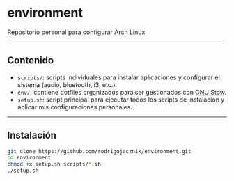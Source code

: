 # environment

Repositorio personal para configurar Arch Linux 

---

## Contenido

- `scripts/`: scripts individuales para instalar aplicaciones y configurar el sistema (audio, bluetooth, i3, etc.).
- `env/`: contiene dotfiles organizados para ser gestionados con [GNU Stow](https://www.gnu.org/software/stow/).
- `setup.sh`: script principal para ejecutar todos los scripts de instalación y aplicar mis configuraciones personales.

---

## Instalación

```bash
git clone https://github.com/rodrigojacznik/environment.git
cd environment 
chmod +x setup.sh scripts/*.sh
./setup.sh
```
